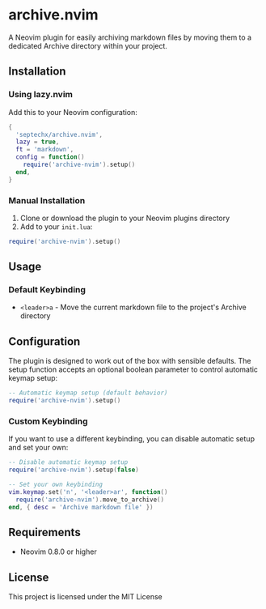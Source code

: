 # archive.nvim

A Neovim plugin for easily archiving markdown files by moving them to a dedicated Archive directory within your project.

## Installation

### Using lazy.nvim

Add this to your Neovim configuration:

```lua
{
  'septechx/archive.nvim',
  lazy = true,
  ft = 'markdown',
  config = function()
    require('archive-nvim').setup()
  end,
}
```

### Manual Installation

1. Clone or download the plugin to your Neovim plugins directory
2. Add to your `init.lua`:

```lua
require('archive-nvim').setup()
```

## Usage

### Default Keybinding

- `<leader>a` - Move the current markdown file to the project's Archive directory

## Configuration

The plugin is designed to work out of the box with sensible defaults. The setup function accepts an optional boolean parameter to control automatic keymap setup:

```lua
-- Automatic keymap setup (default behavior)
require('archive-nvim').setup()
```

### Custom Keybinding

If you want to use a different keybinding, you can disable automatic setup and set your own:

```lua
-- Disable automatic keymap setup
require('archive-nvim').setup(false)

-- Set your own keybinding
vim.keymap.set('n', '<leader>ar', function()
  require('archive-nvim').move_to_archive()
end, { desc = 'Archive markdown file' })
```

## Requirements

- Neovim 0.8.0 or higher


## License

This project is licensed under the MIT License
